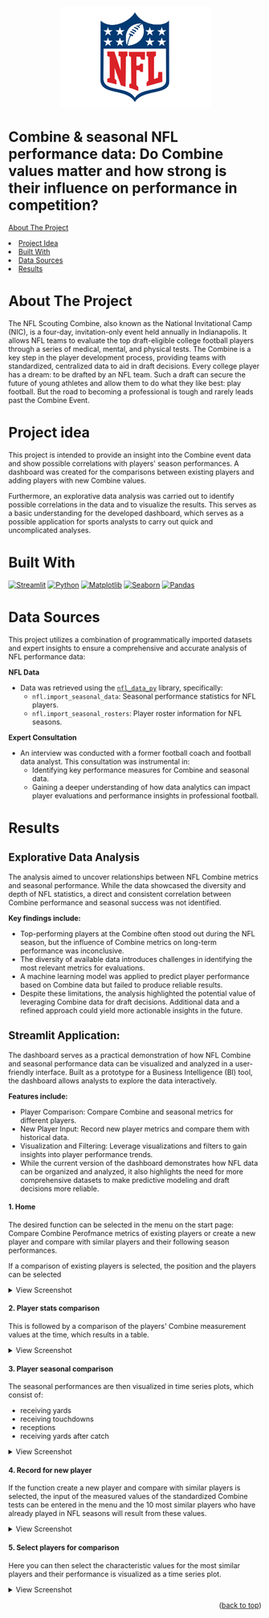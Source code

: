<!-- This Readme file is based on the template found here: https://github.com/othneildrew/Best-README-Template/blob/main/BLANK_README.md  -->
<a id="readme-top"></a>

<!-- PROJECT SHIELDS -->
<!-- [![Contributors][contributors-shield]][contributors-url] -->
<!-- [![Stargazers][stars-shield]][stars-url] -->


<!-- PROJECT LOGO -->
<br />
<div align="center">
  <a href="https://github.com/Carlomk1/sports-data-analytics">
    <img src="images/NFL-logo.png" alt="Logo" width="300" height="200">
  </a>
</div>

# Combine & seasonal NFL performance data: Do Combine values matter and how strong is their influence on performance in competition?


<!-- TABLE OF CONTENTS -->
<a href="#about-the-project">About The Project</a>
<li><a href="#project-idea">Project Idea</a></li>
<li><a href="#built-with">Built With</a></li>
<li><a href="#data-sources">Data Sources</a></li>
<li><a href="#results">Results</a></li>


# About The Project
The NFL Scouting Combine, also known as the National Invitational Camp (NIC), is a four-day, invitation-only event held annually in Indianapolis. It allows NFL teams to evaluate the top draft-eligible college football players through a series of medical, mental, and physical tests. The Combine is a key step in the player development process, providing teams with standardized, centralized data to aid in draft decisions. Every college player has a dream: to be drafted by an NFL team. Such a draft can secure the future of young athletes and allow them to do what they like best: play football. But the road to becoming a professional is tough and rarely leads past the Combine Event.

# Project idea
This project is intended to provide an insight into the Combine event data and show possible correlations with players' season performances. A dashboard was created for the comparisons between existing players and adding players with new Combine values.

Furthermore, an explorative data analysis was carried out to identify possible correlations in the data and to visualize the results. This serves as a basic understanding for the developed dashboard, which serves as a possible application for sports analysts to carry out quick and uncomplicated analyses.


# Built With

[![Streamlit][streamlit-shield]][streamlit-url]
[![Python][python-shield]][python-url]
[![Matplotlib][matplotlib-shield]][matplotlib-url]
[![Seaborn][seaborn-shield]][seaborn-url]
[![Pandas][pandas-shield]][pandas-url]


# Data Sources
This project utilizes a combination of programmatically imported datasets and expert insights to ensure a comprehensive and accurate analysis of NFL performance data:

**NFL Data**
- Data was retrieved using the [`nfl_data_py`](https://pypi.org/project/nfl-data-py/) library, specifically:
  - `nfl.import_seasonal_data`: Seasonal performance statistics for NFL players.
  - `nfl.import_seasonal_rosters`: Player roster information for NFL seasons.

**Expert Consultation**
- An interview was conducted with a former football coach and football data analyst. This consultation was instrumental in:
  - Identifying key performance measures for Combine and seasonal data.
  - Gaining a deeper understanding of how data analytics can impact player evaluations and performance insights in professional football.

# Results
## Explorative Data Analysis
The analysis aimed to uncover relationships between NFL Combine metrics and seasonal performance. While the data showcased the diversity and depth of NFL statistics, a direct and consistent correlation between Combine performance and seasonal success was not identified.

**Key findings include:**

- Top-performing players at the Combine often stood out during the NFL season, but the influence of Combine metrics on long-term performance was inconclusive.
- The diversity of available data introduces challenges in identifying the most relevant metrics for evaluations.
- A machine learning model was applied to predict player performance based on Combine data but failed to produce reliable results.
- Despite these limitations, the analysis highlighted the potential value of leveraging Combine data for draft decisions. Additional data and a refined approach could yield more actionable insights in the future.


## Streamlit Application:
The dashboard serves as a practical demonstration of how NFL Combine and seasonal performance data can be visualized and analyzed in a user-friendly interface. Built as a prototype for a Business Intelligence (BI) tool, the dashboard allows analysts to explore the data interactively.

**Features include:**

- Player Comparison: Compare Combine and seasonal metrics for different players.
- New Player Input: Record new player metrics and compare them with historical data.
- Visualization and Filtering: Leverage visualizations and filters to gain insights into player performance trends.
- While the current version of the dashboard demonstrates how NFL data can be organized and analyzed, it also highlights the need for more comprehensive datasets to make predictive modeling and draft decisions more reliable.


#### 1. Home
The desired function can be selected in the menu on the start page: Compare Combine Perofmance metrics of existing players or create a new player and compare with similar players and their following season performances.

If a comparison of existing players is selected, the position and the players can be selected

<details>
  <summary>View Screenshot</summary>
  
  ![Homepage](images/Analyze_entrypage.png)

</details>

#### 2. Player stats comparison
This is followed by a comparison of the players' Combine measurement values at the time, which results in a table.

<details>
  <summary>View Screenshot</summary>
  
  ![Player comparison](images/Analyze_playercomparison.png)

</details>

#### 3. Player seasonal comparison
The seasonal performances are then visualized in time series plots, which consist of:
- receiving yards 
- receiving touchdowns
- receptions
- receiving yards after catch

<details>
  <summary>View Screenshot</summary>
  
  ![Player seasonal comparison](images/Analyze_seasonaldata.png)

</details>

#### 4. Record for new player
If the function create a new player and compare with similar players is selected, the input of the measured values of the standardized Combine tests can be entered in the menu and the 10 most similar players who have already played in NFL seasons will result from these values.

<details>
  <summary>View Screenshot</summary>

  ![Record for new player](images/Record_newplayer.png)

</details>

#### 5. Select players for comparison
Here you can then select the characteristic values for the most similar players and their performance is visualized as a time series plot.

<details>
  <summary>View Screenshot</summary>

  ![Select players](images/Record_playerselected.png)
  ![Player perfomance](images/Record_playerperformance.png)

</details>

<p align="right">(<a href="#readme-top">back to top</a>)</p>


<!-- MARKDOWN LINKS & IMAGES -->
[contributors-shield]: https://img.shields.io/github/contributors/Carlomk1/sportsdata_analytics.svg?style=for-the-badge
[contributors-url]: https://github.com/Carlomk1/sports-data-analytics/graphs/contributors
[stars-shield]: https://img.shields.io/github/stars/Carlomk1/sports-data-analytics.svg?style=for-the-badge
[stars-url]: https://github.com/Carlomk1/sports-data-analytics/stargazers
[streamlit-shield]: https://img.shields.io/badge/Streamlit-red.svg?style=for-the-badge
[streamlit-url]: https://streamlit.io/
[python-shield]: https://img.shields.io/badge/Python-3.8+-blue.svg?style=for-the-badge
[python-url]: https://www.python.org/
[matplotlib-shield]: https://img.shields.io/badge/Matplotlib-yellow.svg?style=for-the-badge
[matplotlib-url]: https://matplotlib.org/
[seaborn-shield]: https://img.shields.io/badge/Seaborn-teal.svg?style=for-the-badge
[seaborn-url]: https://seaborn.pydata.org/
[pandas-shield]: https://img.shields.io/badge/Pandas-green.svg?style=for-the-badge
[pandas-url]: https://pandas.pydata.org/